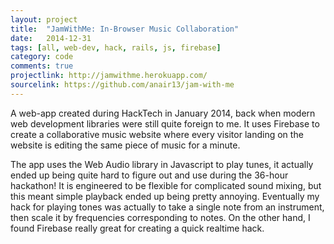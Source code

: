 ```yaml
---
layout: project
title:  "JamWithMe: In-Browser Music Collaboration"
date:   2014-12-31
tags: [all, web-dev, hack, rails, js, firebase]
category: code
comments: true
projectlink: http://jamwithme.herokuapp.com/
sourcelink: https://github.com/anair13/jam-with-me
---
```


A web-app created during HackTech in January 2014, back when modern web development libraries were still quite foreign to me. It uses Firebase to create a collaborative music website where every visitor landing on the website is editing the same piece of music for a minute.

The app uses the Web Audio library in Javascript to play tunes, it actually ended up being quite hard to figure out and use during the 36-hour hackathon! It is engineered to be flexible for complicated sound mixing, but this meant simple playback ended up being pretty annoying. Eventually my hack for playing tones was actually to take a single note from an instrument, then scale it by frequencies corresponding to notes. On the other hand, I found Firebase really great for creating a quick realtime hack.
